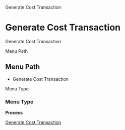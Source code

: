 
Generate Cost Transaction
# Generate Cost Transaction


Generate Cost Transaction

Menu Path
## Menu Path



- Generate Cost Transaction

Menu Type
### Menu Type

**Process**


[Generate Cost Transaction](../../functional-guide/window/process-m_costdetail-generate-cost-transaction.md)